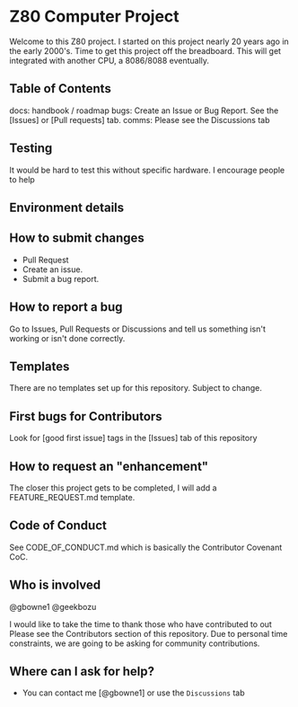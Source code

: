 # Z80 Computer Project

Welcome to this Z80 project.  I started on this project nearly 20 years ago in the early 2000's.
Time to get this project off the breadboard.  This will get integrated with another CPU, a 8086/8088 eventually.

## Table of Contents

   docs: handbook / roadmap
   bugs: Create an Issue or Bug Report.  See the [Issues] or [Pull requests] tab.
   comms: Please see the Discussions tab

## Testing

It would be hard to test this without specific hardware.  I encourage people to help 

## Environment details

## How to submit changes  

- Pull Request
- Create an issue.
- Submit a bug report.

## How to report a bug

Go to Issues, Pull Requests or Discussions and tell us something isn't working or isn't done correctly.

## Templates

There are no templates set up for this repository.  Subject to change.

## First bugs for Contributors  

Look for [good first issue] tags in the [Issues] tab of this repository

## How to request an "enhancement"

The closer this project gets to be completed, I will add a FEATURE_REQUEST.md template.

## Code of Conduct

See CODE_OF_CONDUCT.md which is basically the Contributor Covenant CoC.

## Who is involved

@gbowne1
@geekbozu

I would like to take the time to thank those who have contributed to out 
Please see the Contributors section of this repository.  Due to personal time constraints, we are going to be asking for community contributions.

## Where can I ask for help?  

- You can contact me [@gbowne1] or use the `Discussions` tab
